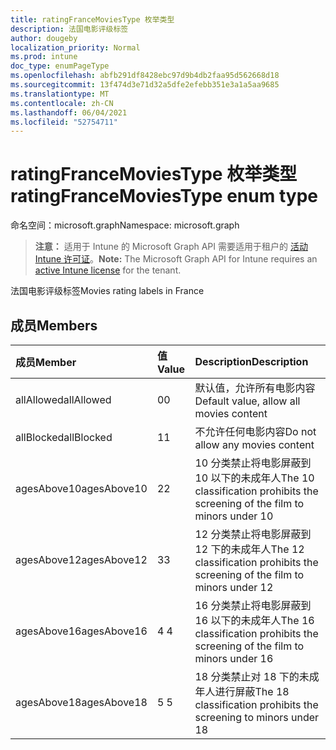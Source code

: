 ```yaml
---
title: ratingFranceMoviesType 枚举类型
description: 法国电影评级标签
author: dougeby
localization_priority: Normal
ms.prod: intune
doc_type: enumPageType
ms.openlocfilehash: abfb291df8428ebc97d9b4db2faa95d562668d18
ms.sourcegitcommit: 13f474d3e71d32a5dfe2efebb351e3a1a5aa9685
ms.translationtype: MT
ms.contentlocale: zh-CN
ms.lasthandoff: 06/04/2021
ms.locfileid: "52754711"
---
```

# <a name="ratingfrancemoviestype-enum-type"></a><span data-ttu-id="600a4-103">ratingFranceMoviesType 枚举类型</span><span class="sxs-lookup"><span data-stu-id="600a4-103">ratingFranceMoviesType enum type</span></span>

<span data-ttu-id="600a4-104">命名空间：microsoft.graph</span><span class="sxs-lookup"><span data-stu-id="600a4-104">Namespace: microsoft.graph</span></span>

> <span data-ttu-id="600a4-105">**注意：** 适用于 Intune 的 Microsoft Graph API 需要适用于租户的 [活动 Intune 许可证](https://go.microsoft.com/fwlink/?linkid=839381)。</span><span class="sxs-lookup"><span data-stu-id="600a4-105">**Note:** The Microsoft Graph API for Intune requires an [active Intune license](https://go.microsoft.com/fwlink/?linkid=839381) for the tenant.</span></span>

<span data-ttu-id="600a4-106">法国电影评级标签</span><span class="sxs-lookup"><span data-stu-id="600a4-106">Movies rating labels in France</span></span>

## <a name="members"></a><span data-ttu-id="600a4-107">成员</span><span class="sxs-lookup"><span data-stu-id="600a4-107">Members</span></span>
|<span data-ttu-id="600a4-108">成员</span><span class="sxs-lookup"><span data-stu-id="600a4-108">Member</span></span>|<span data-ttu-id="600a4-109">值</span><span class="sxs-lookup"><span data-stu-id="600a4-109">Value</span></span>|<span data-ttu-id="600a4-110">Description</span><span class="sxs-lookup"><span data-stu-id="600a4-110">Description</span></span>|
|:---|:---|:---|
|<span data-ttu-id="600a4-111">allAllowed</span><span class="sxs-lookup"><span data-stu-id="600a4-111">allAllowed</span></span>|<span data-ttu-id="600a4-112">0</span><span class="sxs-lookup"><span data-stu-id="600a4-112">0</span></span>|<span data-ttu-id="600a4-113">默认值，允许所有电影内容</span><span class="sxs-lookup"><span data-stu-id="600a4-113">Default value, allow all movies content</span></span>|
|<span data-ttu-id="600a4-114">allBlocked</span><span class="sxs-lookup"><span data-stu-id="600a4-114">allBlocked</span></span>|<span data-ttu-id="600a4-115">1</span><span class="sxs-lookup"><span data-stu-id="600a4-115">1</span></span>|<span data-ttu-id="600a4-116">不允许任何电影内容</span><span class="sxs-lookup"><span data-stu-id="600a4-116">Do not allow any movies content</span></span>|
|<span data-ttu-id="600a4-117">agesAbove10</span><span class="sxs-lookup"><span data-stu-id="600a4-117">agesAbove10</span></span>|<span data-ttu-id="600a4-118">2</span><span class="sxs-lookup"><span data-stu-id="600a4-118">2</span></span>|<span data-ttu-id="600a4-119">10 分类禁止将电影屏蔽到 10 以下的未成年人</span><span class="sxs-lookup"><span data-stu-id="600a4-119">The 10 classification prohibits the screening of the film to minors under 10</span></span>|
|<span data-ttu-id="600a4-120">agesAbove12</span><span class="sxs-lookup"><span data-stu-id="600a4-120">agesAbove12</span></span>|<span data-ttu-id="600a4-121">3</span><span class="sxs-lookup"><span data-stu-id="600a4-121">3</span></span>|<span data-ttu-id="600a4-122">12 分类禁止将电影屏蔽到 12 下的未成年人</span><span class="sxs-lookup"><span data-stu-id="600a4-122">The 12 classification prohibits the screening of the film to minors under 12</span></span>|
|<span data-ttu-id="600a4-123">agesAbove16</span><span class="sxs-lookup"><span data-stu-id="600a4-123">agesAbove16</span></span>|<span data-ttu-id="600a4-124">4 </span><span class="sxs-lookup"><span data-stu-id="600a4-124">4</span></span>|<span data-ttu-id="600a4-125">16 分类禁止将电影屏蔽到 16 以下的未成年人</span><span class="sxs-lookup"><span data-stu-id="600a4-125">The 16 classification prohibits the screening of the film to minors under 16</span></span>|
|<span data-ttu-id="600a4-126">agesAbove18</span><span class="sxs-lookup"><span data-stu-id="600a4-126">agesAbove18</span></span>|<span data-ttu-id="600a4-127">5 </span><span class="sxs-lookup"><span data-stu-id="600a4-127">5</span></span>|<span data-ttu-id="600a4-128">18 分类禁止对 18 下的未成年人进行屏蔽</span><span class="sxs-lookup"><span data-stu-id="600a4-128">The 18 classification prohibits the screening to minors under 18</span></span>|




